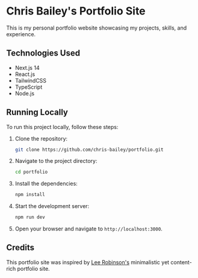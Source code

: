 # Chris Bailey's Portfolio Site
This is my personal portfolio website showcasing my projects, skills, and experience.

## Technologies Used
- Next.js 14
- React.js
- TailwindCSS
- TypeScript
- Node.js

## Running Locally
To run this project locally, follow these steps:

1. Clone the repository:
   ```bash
   git clone https://github.com/chris-bailey/portfolio.git
   ```
2. Navigate to the project directory:
   ```bash
   cd portfolio
   ```
3. Install the dependencies:
   ```bash
   npm install
   ```
4. Start the development server:
   ```bash
   npm run dev
   ```
5. Open your browser and navigate to `http://localhost:3000`.

## Credits
This portfolio site was inspired by [Lee Robinson's](https://leerob.io/) minimalistic yet content-rich portfolio site.
